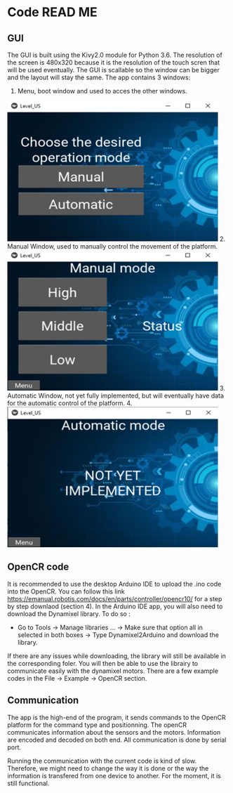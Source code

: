 # Code READ ME

## GUI

The GUI is built using the Kivy2.0 module for Python 3.6. The resolution of the screen is 480x320 because it is the resolution of the touch scren that will be used eventually. The GUI is scallable so the window can be bigger and the layout will stay the same.
The app contains 3 windows:
1. Menu, boot window and used to acces the other windows.
  <img src="https://github.com/antoinejulien/Level-US_GRO400_H21/blob/master/Images/menu_window_R1.png?raw=true" width="480" height="320">
2. Manual Window, used to manually control the movement of the platform.
<img src="https://github.com/antoinejulien/Level-US_GRO400_H21/blob/master/Images/manual_window_R1.png?raw=true" width="480" height="320">
3. Automatic Window, not yet fully implemented, but will eventually have data for the automatic control of the platform.
4. <img src="https://github.com/antoinejulien/Level-US_GRO400_H21/blob/master/Images/automatic_window_R1.png?raw=true" width="480" height="320">

## OpenCR code

It is recommended to use the desktop Arduino IDE to upload the .ino code into the OpenCR. You can follow this link https://emanual.robotis.com/docs/en/parts/controller/opencr10/ for a step by step downlaod (section 4). In the Arduino IDE app, you will also need to download the Dynamixel library. To do so :
  - Go to Tools -> Manage libraries ... -> Make sure that option all in selected in both boxes -> Type Dynamixel2Arduino and download the library.

If there are any issues while downloading, the library will still be available in the corresponding foler. You will then be able to use the librairy to communicate easily with the dynamixel motors. There are a few example codes in the File -> Example -> OpenCR section.  

## Communication

The app is the high-end of the program, it sends commands to the OpenCR platform for the command type and positionning. The openCR communicates information about the sensors and the motors. Information are encoded and decoded on both end. All communication is done by serial port. 

Running the communication with the current code is kind of slow. Therefore, we might need to change the way it is done or the way the information is transfered from one device to another. For the moment, it is still functional. 
